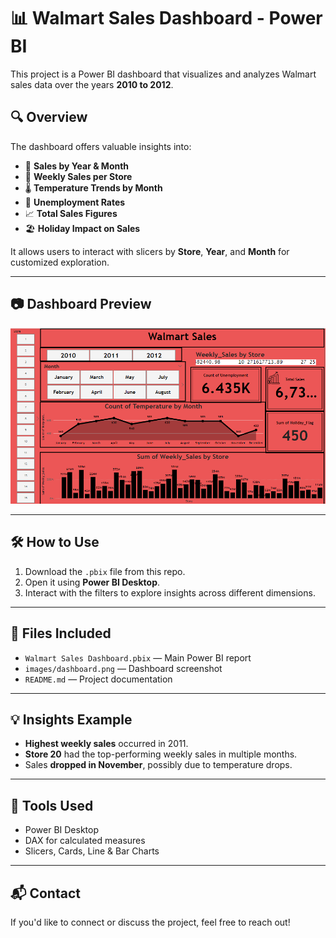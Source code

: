 # 📊 Walmart Sales Dashboard - Power BI

This project is a Power BI dashboard that visualizes and analyzes Walmart sales data over the years **2010 to 2012**.

## 🔍 Overview

The dashboard offers valuable insights into:

- 📅 **Sales by Year & Month**  
- 🏬 **Weekly Sales per Store**
- 🌡️ **Temperature Trends by Month**
- 💼 **Unemployment Rates**
- 📈 **Total Sales Figures**
- 🏖️ **Holiday Impact on Sales**

It allows users to interact with slicers by **Store**, **Year**, and **Month** for customized exploration.

---

## 📷 Dashboard Preview

![Dashboard Preview](images/dashboard.png)

---

## 🛠️ How to Use

1. Download the `.pbix` file from this repo.
2. Open it using **Power BI Desktop**.
3. Interact with the filters to explore insights across different dimensions.

---

## 📁 Files Included

- `Walmart Sales Dashboard.pbix` — Main Power BI report
- `images/dashboard.png` — Dashboard screenshot
- `README.md` — Project documentation

---

## 💡 Insights Example

- **Highest weekly sales** occurred in 2011.
- **Store 20** had the top-performing weekly sales in multiple months.
- Sales **dropped in November**, possibly due to temperature drops.

---

## 📌 Tools Used

- Power BI Desktop  
- DAX for calculated measures  
- Slicers, Cards, Line & Bar Charts

---

## 📬 Contact

If you'd like to connect or discuss the project, feel free to reach out!

